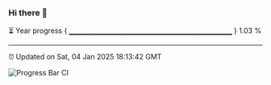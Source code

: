 ### Hi there 👋

⏳ Year progress { ▁▁▁▁▁▁▁▁▁▁▁▁▁▁▁▁▁▁▁▁▁▁▁▁▁▁▁▁▁▁ } 1.03 %

---

⏰ Updated on Sat, 04 Jan 2025 18:13:42 GMT

![Progress Bar CI](https://github.com/code-lakshay/GitHub-Actions-Demo/workflows/Progress%20Bar%20CI/badge.svg)
